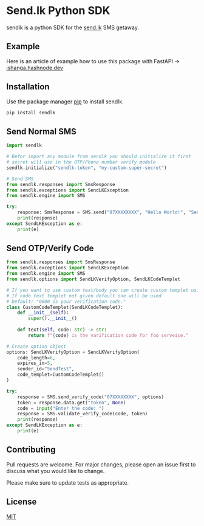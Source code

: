# Send.lk Python SDK

sendlk is a python SDK for the [send.lk](https://send.lk) SMS getaway.

## Example

Here is an article of example how to use this package with FastAPI -> [ishanga.hashnode.dev](https://ishanga.hashnode.dev/create-otpmobile-verification-api-with-python-fastapi-and-sendlk-sms-gateway)

## Installation

Use the package manager [pip](https://pip.pypa.io/en/stable/) to install sendlk.

```bash
pip install sendlk
```

## Send Normal SMS

```python
import sendlk

# Befor import any module from sendlk you should initialize it first
# secret will use in the OTP/Phone number verify module
sendlk.initialize("sendlk-token", "my-custom-super-secret")

# Send SMS
from sendlk.responses import SmsResponse
from sendlk.exceptions import SendLKException
from sendlk.engine import SMS

try:
    response: SmsResponse = SMS.send("07XXXXXXXX", "Hello World!", "SendTest")
    print(response)
except SendLKException as e:
    print(e)

```
## Send OTP/Verify Code
```python
from sendlk.responses import SmsResponse
from sendlk.exceptions import SendLKException
from sendlk.engine import SMS
from sendlk.options import SendLKVerifyOption, SendLKCodeTemplet

# If you want to use custom text/body you can create custom templet using "SendLKCodeTemplet"
# If code text templet not given default one will be used
# Default: "0000 is your verification code."
class CustomCodeTemplet(SendLKCodeTemplet):
    def __init__(self):
        super().__init__()
        
    def text(self, code: str) -> str:
        return f"{code} is the varification code for foo serveice."

# Create option object
options: SendLKVerifyOption = SendLKVerifyOption(
    code_length=6,
    expires_in=5,
    sender_id="SendTest",
    code_templet=CustomCodeTemplet()
)

try:
    response = SMS.send_verify_code("07XXXXXXXX", options)
    token = response.data.get("token", None)
    code = input("Enter the code: ")
    response = SMS.validate_verify_code(code, token)
    print(response)
except SendLKException as e:
    print(e)

```

## Contributing
Pull requests are welcome. For major changes, please open an issue first to discuss what you would like to change.

Please make sure to update tests as appropriate.

## License
[MIT](https://choosealicense.com/licenses/mit/)
